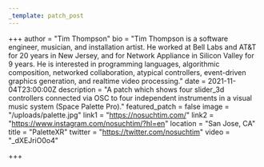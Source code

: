 ```yaml
---
_template: patch_post
---
```


+++
author = "Tim Thompson"
bio = "Tim Thompson is a software engineer, musician, and installation artist. He worked at Bell Labs and AT&T for 20 years in New Jersey, and for Network Appliance in Silicon Valley for 9 years. He is interested in programming languages, algorithmic composition, networked collaboration, atypical controllers, event-driven graphics generation, and realtime video processing."
date = 2021-11-04T23:00:00Z
description = "A patch which shows four slider_3d controllers connected via OSC to four independent instruments in a visual music system (Space Palette Pro)."
featured_patch = false
image = "/uploads/palette.jpg"
link1 = "https://nosuchtim.com/"
link2 = "https://www.instagram.com/nosuchtim/?hl=en"
location = "San Jose, CA"
title = "PaletteXR"
twitter = "https://twitter.com/nosuchtim"
video = "_dXEJriO0o4"

+++
